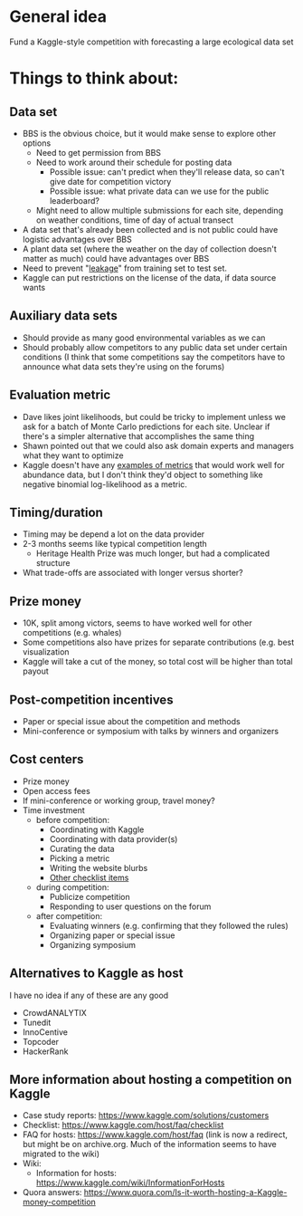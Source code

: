 # General idea

Fund a Kaggle-style competition with forecasting a large ecological data set

# Things to think about:

## Data set

* BBS is the obvious choice, but it would make sense to explore other options
  * Need to get permission from BBS
  * Need to work around their schedule for posting data
    * Possible issue: can't predict when they'll release data, so can't give date for competition victory
    * Possible issue: what private data can we use for the public leaderboard?
  * Might need to allow multiple submissions for each site, depending on weather conditions, time of day of actual transect
* A data set that's already been collected and is not public could have logistic advantages over BBS
* A plant data set (where the weather on the day of collection doesn't matter as much) could have advantages over BBS
* Need to prevent "[leakage](https://www.kaggle.com/wiki/Leakage)" from training set to test set.
* Kaggle can put restrictions on the license of the data, if data source wants

## Auxiliary data sets

* Should provide as many good environmental variables as we can
* Should probably allow competitors to any public data set under certain conditions (I think that some competitions say the  competitors have to announce what data sets they're using on the forums)

## Evaluation metric

* Dave likes joint likelihoods, but could be tricky to implement unless we ask for a batch of Monte Carlo predictions for each site. Unclear if there's a simpler alternative that accomplishes the same thing
* Shawn pointed out that we could also ask domain experts and managers what they want to optimize
* Kaggle doesn't have any [examples of metrics](https://www.kaggle.com/wiki/Metrics) that would work well for abundance data, but I don't think they'd object to something like negative binomial log-likelihood as a metric.

## Timing/duration

* Timing may be depend a lot on the data provider
* 2-3 months seems like typical competition length
  * Heritage Health Prize was much longer, but had a complicated structure
* What trade-offs are associated with longer versus shorter?

## Prize money

* 10K, split among victors, seems to have worked well for other competitions (e.g. whales)
* Some competitions also have prizes for separate contributions (e.g. best visualization
* Kaggle will take a cut of the money, so total cost will be higher than total payout

## Post-competition incentives

* Paper or special issue about the competition and methods
* Mini-conference or symposium with talks by winners and organizers

## Cost centers

* Prize money
* Open access fees
* If mini-conference or working group, travel money?
* Time investment
  * before competition:
    * Coordinating with Kaggle 
    * Coordinating with data provider(s)
    * Curating the data
    * Picking a metric
    * Writing the website blurbs
    * [Other checklist items](https://www.kaggle.com/wiki/CompetitionLaunchChecklist)
  * during competition: 
    * Publicize competition
    * Responding to user questions on the forum
  * after competition:
    * Evaluating winners (e.g. confirming that they followed the rules)
    * Organizing paper or special issue
    * Organizing symposium

## Alternatives to Kaggle as host

I have no idea if any of these are any good

* CrowdANALYTIX
* Tunedit
* InnoCentive
* Topcoder
* HackerRank

## More information about hosting a competition on Kaggle

* Case study reports: https://www.kaggle.com/solutions/customers
* Checklist: https://www.kaggle.com/host/faq/checklist
* FAQ for hosts: https://www.kaggle.com/host/faq (link is now a redirect, but might be on archive.org.  Much of the information seems to have migrated to the wiki)
* Wiki:
  * Information for hosts: https://www.kaggle.com/wiki/InformationForHosts
* Quora answers: https://www.quora.com/Is-it-worth-hosting-a-Kaggle-money-competition
